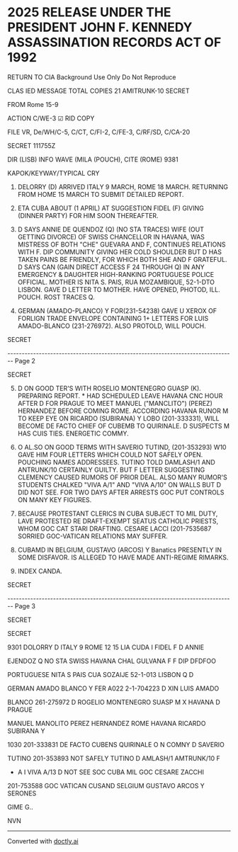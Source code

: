 # 2025 RELEASE UNDER THE PRESIDENT JOHN F. KENNEDY ASSASSINATION RECORDS ACT OF 1992

RETURN TO CIA
Background Use Only
Do Not Reproduce

CLAS IED MESSAGE TOTAL COPIES 21 AMITRUNK-10
SECRET

FROM Rome 15-9

ACTION C/WE-3 ☑ RID COPY

FILE VR, De/WH/C-5, C/CT, C/FI-2, C/FE-3, C/RF/SD, C/CA-20

SECRET 111755Z

DIR (LISB) INFO WAVE (MILA (POUCH), CITE (ROME) 9381

KAPOK/KEYWAY/TYPICAL CRY

1. DELORRY (D) ARRIVED ITALY 9 MARCH, ROME 18 MARCH. RETURNING FROM HOME 15 MARCH TO SUBMIT DETAILED REPORT.

2. ETA CUBA ABOUT (1 APRIL) AT SUGGESTION FIDEL (F) GIVING (DINNER PARTY) FOR HIM SOON THEREAFTER.

3. D SAYS ANNIE DE QUENDOZ (Q) (NO STA TRACES) WIFE (OUT GETTING DIVORCE) OF SWISS CHANCELLOR IN HAVANA, WAS MISTRESS OF BOTH "CHE" GUEVARA AND F, CONTINUES RELATIONS WITH F. DIP COMMUNITY GIVING HER COLD SHOULDER BUT D HAS TAKEN PAINS BE FRIENDLY, FOR WHICH BOTH SHE AND F GRATEFUL. D SAYS CAN (GAIN DIRECT ACCESS F 24 THROUGH Q) IN ANY EMERGENCY & DAUGHTER HIGH-RANKING PORTUGUESE POLICE OFFICIAL. MOTHER IS NITA S. PAIS, RUA MOZAMBIQUE, 52-1-DTO LISBON. GAVE D LETTER TO MOTHER. HAVE OPENED, PHOTOD, ILL. POUCH. ROST TRACES Q.

4. GERMAN (AMADO-PLANCO) Y FOR(231-54238) GAVE U XEROX OF FORLIGN TRADE ENVELOPE CONTAINING 1+ LETTERS FOR LUIS AMADO-BLANCO (231-276972). ALSO PROTOLD, WILL POUCH.

SECRET


-------------------------------------------------------------------------------- Page 2

SECRET

5. D ON GOOD TER'S WITH ROSELIO MONTENEGRO GUASP (K).
   PREPARING REPORT. * HAD SCHEDULED LEAVE HAVANA CNC HOUR AFTER D
   FOR PRAGUE TO MEET MANUEL ("MANCLITO") (PEREZ) HERNANDEZ BEFORE
   COMING ROME. ACCORDING HAVANA RUNOR Μ ΤΟ ΚΕΕΡ ΕΥΕ ON RICARDO
   (SUBIRANA) Y LOBO (201-333331), WILL BECOME DE FACTO CHIEF OF CUBEMB
   TO QUIRINALE. D SUSPECTS M HAS CUIS TIES. ENERGETIC COMMY.

6. O AL.SO ON GOOD TERMS WITH SAVERIO TUTIND, (201-353293) W10
   GAVE HIM FOUR LETTERS WHICH COULD NOT SAFELY OPEN. POUCHING NAMES
   ADDRESSEES. TUTINO TOLD DAMLASH/1 AND ANTRUNK/10 CERTAINLY
   GUILTY. BUT F LETTER SUGGESTING CLEMENCY CAUSED RUMORS OF PRIOR
   DEAL. ALSO MANY RUMOR'S STUDENTS CHALKED "VIVA A/1" AND "VIVA A/10"
   ON WALLS BUT D DID NOT SEE. FOR TWO DAYS AFTER ARRESTS GOC
   PUT CONTROLS ON MANY KEY FIGURES.

7. BECAUSE PROTESTANT CLERICS IN CUBA SUBJECT TO MIL DUTY,
   LAVE PROTESTED RE DRAFT-EXEMPT SEATUS CATHOLIC PRIESTS, WHOM GOC
   CAT STARI DRAFTING. CESARE LACCI (201-7535687 SORRIED GOC-VATICAN
   RELATIONS MAY SUFFER.

8. CUBAMD IN BELGIUM, GUSTAVO (ARCOS) Y Banatics PRESENTLY IN
   SOME DISFAVOR. IS ALLEGED TO HAVE MADE ANTI-REGIME RIMARKS.

9. INDEX CANDA.

SECRET


-------------------------------------------------------------------------------- Page 3

SECRET

SECRET

9301 DOLORRY D ITALY 9 ROME 12 15 LIA CUDA I FIDEL F D ANNIE

EJENDOZ Q NO STA SWISS HAVANA CHAL GULVANA F F DIP DFDFOO

PORTUGUESE NITA S PAIS CUA SOZAIJE 52-1-013 LISBON Q D

GERMAN AMADO BLANCO Y FER A022 2-1-704223 D XIN LUIS AMADO

BLANCO 261-275972 D ROGELIO MONTENEGRO SUASP M X HAVANA D PRAGUE

MANUEL MANOLITO PEREZ HERNANDEZ ROME HAVANA RICARDO SUBIRANA Y

1030 201-333831 DE FACTO CUBENS QUIRINALE O N COMNY D SAVERIO

TUTINO 201-353893 NOT SAFELY TUTINO D AMLASH/1 AMTRUNK/10 F

- A I VIVA A/13 D NOT SEE SOC CUBA MIL GOC CESARE ZACCHI

201-753588 GOC VATICAN CUSAND SELGIUM GUSTAVO ARCOS Y SERONES

GIME G..

NVN


---
Converted with [doctly.ai](https://doctly.ai)